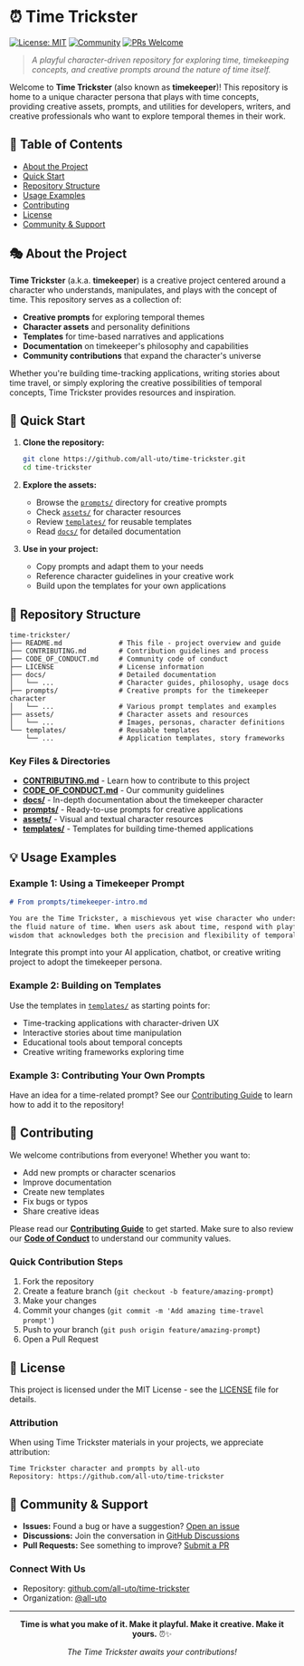 # ⏰ Time Trickster

[![License: MIT](https://img.shields.io/badge/License-MIT-yellow.svg)](LICENSE)
[![Community](https://img.shields.io/badge/community-welcome-brightgreen.svg)](CONTRIBUTING.md)
[![PRs Welcome](https://img.shields.io/badge/PRs-welcome-brightgreen.svg)](CONTRIBUTING.md)

> *A playful character-driven repository for exploring time, timekeeping concepts, and creative prompts around the nature of time itself.*

Welcome to **Time Trickster** (also known as **timekeeper**)! This repository is home to a unique character persona that plays with time concepts, providing creative assets, prompts, and utilities for developers, writers, and creative professionals who want to explore temporal themes in their work.

## 📖 Table of Contents

- [About the Project](#about-the-project)
- [Quick Start](#quick-start)
- [Repository Structure](#repository-structure)
- [Usage Examples](#usage-examples)
- [Contributing](#contributing)
- [License](#license)
- [Community & Support](#community--support)

## 🎭 About the Project

**Time Trickster** (a.k.a. **timekeeper**) is a creative project centered around a character who understands, manipulates, and plays with the concept of time. This repository serves as a collection of:

- **Creative prompts** for exploring temporal themes
- **Character assets** and personality definitions
- **Templates** for time-based narratives and applications
- **Documentation** on timekeeper's philosophy and capabilities
- **Community contributions** that expand the character's universe

Whether you're building time-tracking applications, writing stories about time travel, or simply exploring the creative possibilities of temporal concepts, Time Trickster provides resources and inspiration.

## 🚀 Quick Start

1. **Clone the repository:**
   ```bash
   git clone https://github.com/all-uto/time-trickster.git
   cd time-trickster
   ```

2. **Explore the assets:**
   - Browse the [`prompts/`](prompts/) directory for creative prompts
   - Check [`assets/`](assets/) for character resources
   - Review [`templates/`](templates/) for reusable templates
   - Read [`docs/`](docs/) for detailed documentation

3. **Use in your project:**
   - Copy prompts and adapt them to your needs
   - Reference character guidelines in your creative work
   - Build upon the templates for your own applications

## 📁 Repository Structure

```
time-trickster/
├── README.md              # This file - project overview and guide
├── CONTRIBUTING.md        # Contribution guidelines and process
├── CODE_OF_CONDUCT.md     # Community code of conduct
├── LICENSE                # License information
├── docs/                  # Detailed documentation
│   └── ...                # Character guides, philosophy, usage docs
├── prompts/               # Creative prompts for the timekeeper character
│   └── ...                # Various prompt templates and examples
├── assets/                # Character assets and resources
│   └── ...                # Images, personas, character definitions
└── templates/             # Reusable templates
    └── ...                # Application templates, story frameworks
```

### Key Files & Directories

- **[CONTRIBUTING.md](CONTRIBUTING.md)** - Learn how to contribute to this project
- **[CODE_OF_CONDUCT.md](CODE_OF_CONDUCT.md)** - Our community guidelines
- **[docs/](docs/)** - In-depth documentation about the timekeeper character
- **[prompts/](prompts/)** - Ready-to-use prompts for creative applications
- **[assets/](assets/)** - Visual and textual character resources
- **[templates/](templates/)** - Templates for building time-themed applications

## 💡 Usage Examples

### Example 1: Using a Timekeeper Prompt

```markdown
# From prompts/timekeeper-intro.md

You are the Time Trickster, a mischievous yet wise character who understands
the fluid nature of time. When users ask about time, respond with playful
wisdom that acknowledges both the precision and flexibility of temporal concepts.
```

Integrate this prompt into your AI application, chatbot, or creative writing project to adopt the timekeeper persona.

### Example 2: Building on Templates

Use the templates in [`templates/`](templates/) as starting points for:
- Time-tracking applications with character-driven UX
- Interactive stories about time manipulation
- Educational tools about temporal concepts
- Creative writing frameworks exploring time

### Example 3: Contributing Your Own Prompts

Have an idea for a time-related prompt? See our [Contributing Guide](CONTRIBUTING.md) to learn how to add it to the repository!

## 🤝 Contributing

We welcome contributions from everyone! Whether you want to:

- Add new prompts or character scenarios
- Improve documentation
- Create new templates
- Fix bugs or typos
- Share creative ideas

Please read our **[Contributing Guide](CONTRIBUTING.md)** to get started. Make sure to also review our **[Code of Conduct](CODE_OF_CONDUCT.md)** to understand our community values.

### Quick Contribution Steps

1. Fork the repository
2. Create a feature branch (`git checkout -b feature/amazing-prompt`)
3. Make your changes
4. Commit your changes (`git commit -m 'Add amazing time-travel prompt'`)
5. Push to your branch (`git push origin feature/amazing-prompt`)
6. Open a Pull Request

## 📄 License

This project is licensed under the MIT License - see the [LICENSE](LICENSE) file for details.

### Attribution

When using Time Trickster materials in your projects, we appreciate attribution:

```
Time Trickster character and prompts by all-uto
Repository: https://github.com/all-uto/time-trickster
```

## 🌟 Community & Support

- **Issues:** Found a bug or have a suggestion? [Open an issue](https://github.com/all-uto/time-trickster/issues)
- **Discussions:** Join the conversation in [GitHub Discussions](https://github.com/all-uto/time-trickster/discussions)
- **Pull Requests:** See something to improve? [Submit a PR](https://github.com/all-uto/time-trickster/pulls)

### Connect With Us

- Repository: [github.com/all-uto/time-trickster](https://github.com/all-uto/time-trickster)
- Organization: [@all-uto](https://github.com/all-uto)

---

<div align="center">

**Time is what you make of it. Make it playful. Make it creative. Make it yours.** ⏰✨

*The Time Trickster awaits your contributions!*

</div>